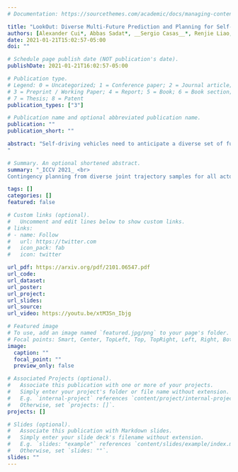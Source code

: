 ```yaml
---
# Documentation: https://sourcethemes.com/academic/docs/managing-content/

title: "LookOut: Diverse Multi-Future Prediction and Planning for Self-Driving"
authors: [Alexander Cui*, Abbas Sadat*, __Sergio Casas__*, Renjie Liao, Raquel Urtasun]
date: 2021-01-21T15:02:57-05:00
doi: ""

# Schedule page publish date (NOT publication's date).
publishDate: 2021-01-21T16:02:57-05:00

# Publication type.
# Legend: 0 = Uncategorized; 1 = Conference paper; 2 = Journal article;
# 3 = Preprint / Working Paper; 4 = Report; 5 = Book; 6 = Book section;
# 7 = Thesis; 8 = Patent
publication_types: ["3"]

# Publication name and optional abbreviated publication name.
publication: ""
publication_short: ""

abstract: "Self-driving vehicles need to anticipate a diverse set of future traffic scenarios in order to safely share the road with other traffic participants that may exhibit rare but dangerous driving. In this paper, we present LookOut, an approach to jointly perceive the environment and predict a diverse set of futures from sensor data, estimate their probability, and optimize a contingency plan over these diverse future realizations. In particular, we learn a diverse joint distribution over multi-agent future trajectories in a traffic scene that allows us to cover a wide range of future modes with high sample efficiency while leveraging the expressive power of generative models. Unlike previous work in diverse motion forecasting, our diversity objective explicitly rewards sampling future scenarios that require distinct reactions from the self-driving vehicle for improved safety. Our contingency planner then finds comfortable trajectories that ensure safe reactions to a wide range of future scenarios. Through extensive evaluations, we show that our model demonstrates significantly more diverse and sample-efficient motion forecasting in a large-scale self-driving dataset as well as safer and more comfortable motion plans in long-term closed-loop simulations than current state-of-the-art models.
"

# Summary. An optional shortened abstract.
summary: "_ICCV 2021_ <br>
Contingency planning from diverse joint trajectory samples for all actors in the scene"

tags: []
categories: []
featured: false

# Custom links (optional).
#   Uncomment and edit lines below to show custom links.
# links:
# - name: Follow
#   url: https://twitter.com
#   icon_pack: fab
#   icon: twitter

url_pdf: https://arxiv.org/pdf/2101.06547.pdf
url_code:
url_dataset:
url_poster:
url_project:
url_slides:
url_source:
url_video: https://youtu.be/xtM3Sn_Ibjg

# Featured image
# To use, add an image named `featured.jpg/png` to your page's folder. 
# Focal points: Smart, Center, TopLeft, Top, TopRight, Left, Right, BottomLeft, Bottom, BottomRight.
image:
  caption: ""
  focal_point: ""
  preview_only: false

# Associated Projects (optional).
#   Associate this publication with one or more of your projects.
#   Simply enter your project's folder or file name without extension.
#   E.g. `internal-project` references `content/project/internal-project/index.md`.
#   Otherwise, set `projects: []`.
projects: []

# Slides (optional).
#   Associate this publication with Markdown slides.
#   Simply enter your slide deck's filename without extension.
#   E.g. `slides: "example"` references `content/slides/example/index.md`.
#   Otherwise, set `slides: ""`.
slides: ""
---
```

